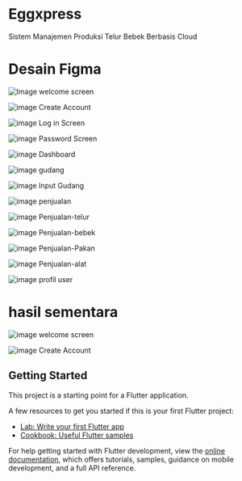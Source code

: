 # Eggxpress
Sistem Manajemen Produksi Telur Bebek Berbasis Cloud

# Desain Figma
![Image](https://github.com/user-attachments/assets/4a6b2cd4-de4b-4c72-a1b7-4792ef6a1754)
welcome screen

![image](https://github.com/user-attachments/assets/73914d53-fba3-4bd4-9f4d-ec482831d4f8)
Create Account

![image](https://github.com/user-attachments/assets/69c2e798-b359-4e3a-9978-c3ffc2ca18fb)
Log in Screen

![image](https://github.com/user-attachments/assets/dc4b5f53-a443-4496-89b5-a1af8c5f77fe)
Password Screen

![image](https://github.com/user-attachments/assets/cebcdb3e-e45d-41b2-a7e1-93288f3a8b45)
Dashboard

![image](https://github.com/user-attachments/assets/da5bbef1-032b-4b0f-a55a-dbd4e599feab)
gudang

![image](https://github.com/user-attachments/assets/e0ac35eb-a377-456f-b2a3-f0d92dc79f3e)
Input Gudang

![image](https://github.com/user-attachments/assets/9afcf727-ef14-4524-b260-bdcbf273b468)
penjualan

![image](https://github.com/user-attachments/assets/869dbfcb-5b86-4075-8367-c95c928a5841)
Penjualan-telur

![image](https://github.com/user-attachments/assets/266e246b-5f5c-447d-b663-efb5808a8cbb)
Penjualan-bebek

![image](https://github.com/user-attachments/assets/3629a516-b1a0-4c02-98da-55f129270ac0)
Penjualan-Pakan

![image](https://github.com/user-attachments/assets/68eec5fe-1929-4206-819c-9e2357c5e2d8)
Penjualan-alat

![image](https://github.com/user-attachments/assets/7918926b-d2d2-4f15-aaad-63105c048d42)
profil user

# hasil sementara
![image](https://github.com/user-attachments/assets/aec99a98-74ce-480b-a235-ad1a89cb3253)
welcome screen

![image](https://github.com/user-attachments/assets/9cdd4fa1-6edb-47cf-ae0b-46306d96add9)
Create Account


## Getting Started

This project is a starting point for a Flutter application.

A few resources to get you started if this is your first Flutter project:

- [Lab: Write your first Flutter app](https://docs.flutter.dev/get-started/codelab)
- [Cookbook: Useful Flutter samples](https://docs.flutter.dev/cookbook)

For help getting started with Flutter development, view the
[online documentation](https://docs.flutter.dev/), which offers tutorials,
samples, guidance on mobile development, and a full API reference.
